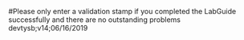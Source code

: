 #Please only enter a validation stamp if you completed the LabGuide successfully and there are no outstanding problems
devtysb;v14;06/16/2019

